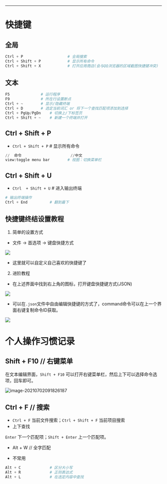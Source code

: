 

------

# 快捷键

## 全局

```python
Ctrl + P					# 全局搜索
Ctrl + Shift + P			# 显示所有命令
Ctrl + Shift + X			# 打开应用商店(会与QQ浏览器的区域截图快捷键冲突)
```
## 文本

```python
F5				# 运行程序
F9				# 所在行设置断点
Ctrl + ~		# 显示/隐藏终端
Ctrl + D		# 选定当前词汇 or 将下一个查找匹配项添加到选择
Ctrl + PgUp/PgDn	# 切换上/下标签页
Ctrl + Shift + ~	# 新建一个终端并打开
```

## Ctrl + Shift + P

- `Ctrl + Shift + P`		# 显示所有命令

```python
//	命令						//中文
view:toggle menu bar		# 视图：切换菜单栏
```

## Ctrl  + Shift + U

- `Ctrl  + Shift + U`		# 进入输出终端

```python
# 输出终端操作
Ctrl + End			# 翻到最下
```

## 快捷键终结设置教程

1. 简单的设置方式

- 文件 -> 首选项 -> 键盘快捷方式

![](https://i.loli.net/2021/06/29/SsGFRMhyTjnO94g.png)

- 这里就可以自定义自己喜欢的快捷键了

2. 进阶教程

- 在上述界面中找到右上角的图标，打开键盘快捷键方式(JSON)

![](https://i.loli.net/2021/06/29/TqVZtdXLW9AwKuH.png)

- 可以在`.json`文件中自由编辑快捷键的方式了，command命令可以在上一个界面右键复制命令ID获取。

![](https://i.loli.net/2021/06/29/Mnwi8yHh2rZqXSU.png)

# 个人操作习惯记录

## Shift + F10 // 右键菜单

在文本编辑界面，`Shift + F10` 可以打开右键菜单栏，然后上下可以选择命令选项，回车即可。

![image-20210702091826187](https://i.loli.net/2021/07/02/7GCRAmdvNLho5af.png)

## Ctrl + F // 搜索

- `Ctrl + F` 当前文件搜索；`Ctrl + Shift + F` 当前项目搜索
- 上下查找

`Enter` 下一个匹配项；`Shift + Enter` 上一个匹配项。

- Alt + W // 全字匹配

- 不常用

```python
Alt + C				# 区分大小写
Alt + R				# 正则表达式
Alt + L				# 在选定内容中查找
```

